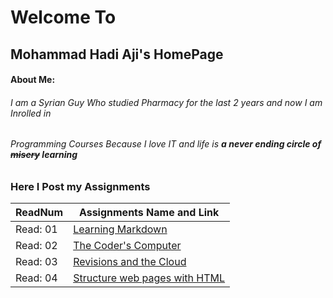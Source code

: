 # Welcome To
## Mohammad Hadi Aji's HomePage
#### About Me:
###### I am a Syrian Guy Who studied Pharmacy for the last 2 years and now I am Inrolled in
###### Programming Courses Because I love IT and life is ***a never ending circle of ~~misery~~ learning***

### Here I Post my Assignments

ReadNum      | Assignments Name and Link
------------ | -------------
Read: 01     | [Learning Markdown](https://hadeaji.github.io/reading-notes/Summery)
Read: 02     | [The Coder's Computer](https://hadeaji.github.io/reading-notes/Summery2)
Read: 03     | [Revisions and the Cloud](https://hadeaji.github.io/reading-notes/Read03)
Read: 04     | [Structure web pages with HTML](https://hadeaji.github.io/reading-notes/Read4)
